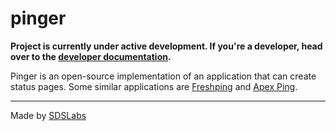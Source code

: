 # pinger

**Project is currently under active development. If you're a developer, head**
**over to the [developer documentation](https://pinger-docs.sdslabs.co/development/).**

Pinger is an open-source implementation of an application that can create
status pages. Some similar applications are [Freshping](https://www.freshworks.com/website-monitoring/)
and [Apex Ping](https://apex.sh/ping/).

---

Made by [SDSLabs](https://sdslabs.co)
